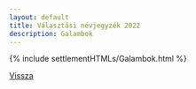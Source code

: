 ```yaml
---
layout: default
title: Választási névjegyzék 2022
description: Galambok
---
```


{% include settlementHTMLs/Galambok.html %}

[Vissza](./)